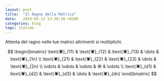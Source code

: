 ```yaml
---
layout: post
title:  "Il Ragno della Matrice"
date:   2024-02-12 13:36:18 +0100
categories: blog
tags: italian
---
```

<span class="firstcharacter">A</span>ttenta del ragno nelle tue matrici altrimenti si moltiplichi.


$$
\begin{bmatrix}
    \text{🕷️}_{11}       & \text{🕷️}_{12} & \text{🕷️}_{13} & \dots & \text{🕷️}_{1n} \\
    \text{🕷️}_{21}       & \text{🕷️}_{22} & \text{🕷️}_{23} & \dots & \text{🕷️}_{2n} \\
   \vdots & \vdots & \vdots & 🕸️ & \vdots \\
    \text{🕷️}_{d1}       & \text{🕷️}_{d2} & \text{🕷️}_{d3} & \dots & \text{🕷️}_{dn}
\end{bmatrix}
$$